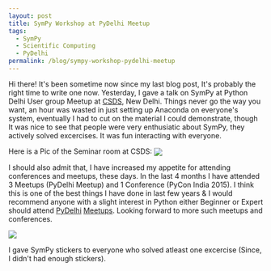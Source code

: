 ```yaml
---
layout: post
title: SymPy Workshop at PyDelhi Meetup
tags:
  - SymPy
  - Scientific Computing
  - PyDelhi
permalink: /blog/sympy-workshop-pydelhi-meetup
---
```


Hi there! It's been sometime now since my last blog post, It's probably the right time to write one now. Yesterday, I gave a talk on SymPy at Python Delhi User group Meetup at [CSDS](https://maps.google.com/maps?f=q&hl=en&q=29%2C+Rajpur+Road%2C+Delhi%2C+in), New Delhi. Things never go the way you want, an hour was wasted in just setting up Anaconda on everyone's system, eventually I had to cut on the material I could demonstrate, though It was nice to see that people were very enthusiatic about SymPy, they actively solved excercises. It was fun interacting with everyone.

Here is a Pic of the Seminar room at CSDS:
<img align="center" src="/assets/sympy-workshop.jpg">


I should also admit that, I have increased my appetite for attending conferences and meetups, these days. In the last 4 months I have attended 3 Meetups (PyDelhi Meetup) and 1 Conference (PyCon India 2015). I think this is one of the best things I have done in last few years & I would recommend anyone with a slight interest in Python either Beginner or Expert should attend [PyDelhi](http://www.pydelhi.org) [Meetups](http://www.meetup.com/pydelhi/events/). Looking forward to more such meetups and conferences.

<img src="/assets/sympy-sticker.jpg">

I gave SymPy stickers to everyone who solved atleast one excercise (Since, I didn't had enough stickers).